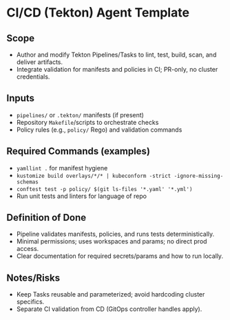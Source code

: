 # CI/CD (Tekton) Agent Template

## Scope
- Author and modify Tekton Pipelines/Tasks to lint, test, build, scan, and deliver artifacts.
- Integrate validation for manifests and policies in CI; PR-only, no cluster credentials.

## Inputs
- `pipelines/` or `.tekton/` manifests (if present)
- Repository `Makefile`/scripts to orchestrate checks
- Policy rules (e.g., `policy/` Rego) and validation commands

## Required Commands (examples)
- `yamllint .` for manifest hygiene
- `kustomize build overlays/*/* | kubeconform -strict -ignore-missing-schemas`
- `conftest test -p policy/ $(git ls-files '*.yaml' '*.yml')`
- Run unit tests and linters for language of repo

## Definition of Done
- Pipeline validates manifests, policies, and runs tests deterministically.
- Minimal permissions; uses workspaces and params; no direct prod access.
- Clear documentation for required secrets/params and how to run locally.

## Notes/Risks
- Keep Tasks reusable and parameterized; avoid hardcoding cluster specifics.
- Separate CI validation from CD (GitOps controller handles apply).

